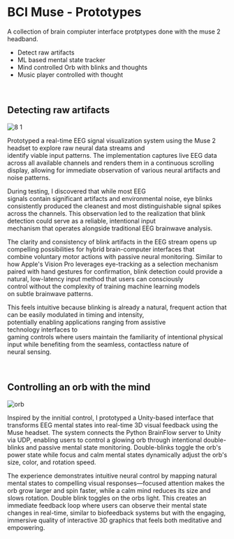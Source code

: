 # BCI Muse - Prototypes

A collection of brain compiuter interface protptypes done with the muse 2 headband.

- Detect raw artifacts
- ML based mental state tracker
- Mind controlled Orb with blinks and thoughts
- Music player controlled with thought



<br>

## Detecting raw artifacts

![8 1](https://github.com/user-attachments/assets/c0f14946-3532-4dce-8cf6-2069423d8aa1)

Prototyped a real-time EEG signal visualization system using the Muse 2 headset to explore raw neural data streams and identify viable input patterns. The implementation captures live EEG data across all available channels and renders them in a continuous scrolling display, allowing for immediate observation of various neural artifacts and noise patterns. 

During testing, I discovered that while most EEG signals contain significant artifacts and environmental noise, eye blinks consistently produced the cleanest and most distinguishable signal spikes across the channels. This observation led to the realization that blink detection could serve as a reliable, intentional input mechanism that operates alongside traditional EEG brainwave analysis.


The clarity and consistency of blink artifacts in the EEG stream opens up compelling possibilities for hybrid brain-computer interfaces that combine voluntary motor actions with passive neural monitoring. Similar to how Apple's Vision Pro leverages eye-tracking as a selection mechanism paired with hand gestures for confirmation, blink detection could provide a natural, low-latency input method that users can consciously control without the complexity of training machine learning models on subtle brainwave patterns. 

This  feels intuitive because blinking is already a natural, frequent action that can be easily modulated in timing and intensity, potentially enabling applications ranging from assistive technology interfaces to gaming controls where users maintain the familiarity of intentional physical input while benefiting from the seamless, contactless nature of neural sensing.

<br>

## Controlling an orb with the mind

![orb](https://github.com/user-attachments/assets/e965830f-0201-4b48-ac08-e6e4cb951cb6)

Inspired by the innitial control, I prototyped a Unity-based interface that transforms EEG mental states into real-time 3D visual feedback using the Muse headset. The system connects the Python BrainFlow server to Unity via UDP, enabling users to control a glowing orb through intentional double-blinks and passive mental state monitoring. Double-blinks toggle the orb's power state while focus and calm mental states dynamically adjust the orb's size, color, and rotation speed.

The experience demonstrates intuitive neural control by mapping natural mental states to compelling visual responses—focused attention makes the orb grow larger and spin faster, while a calm mind reduces its size and slows rotation. Double blink toggles on the orbs light. This creates an immediate feedback loop where users can observe their mental state changes in real-time, similar to biofeedback systems but with the engaging, immersive quality of interactive 3D graphics that feels both meditative and empowering.
